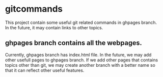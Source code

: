 # gitcommands
This project contain some useful git related commands in ghpages branch. In the future, it may contain links to other topics.
## ghpages branch contains all the webpages.
Currently, ghpages branch has index.html file. In the future, we may add other usefull pages to ghpages branch. If we add other pages that contains topics other than git, we may create another branch with a better name so that it can reflect other useful features. 
